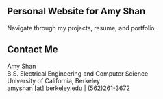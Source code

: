 ## Personal Website for Amy Shan  
Navigate through my projects, resume, and portfolio.  

## Contact Me  
Amy Shan  
B.S. Electrical Engineering and Computer Science  
University of California, Berkeley  
amyshan [at] berkeley.edu | (562)261-3672  